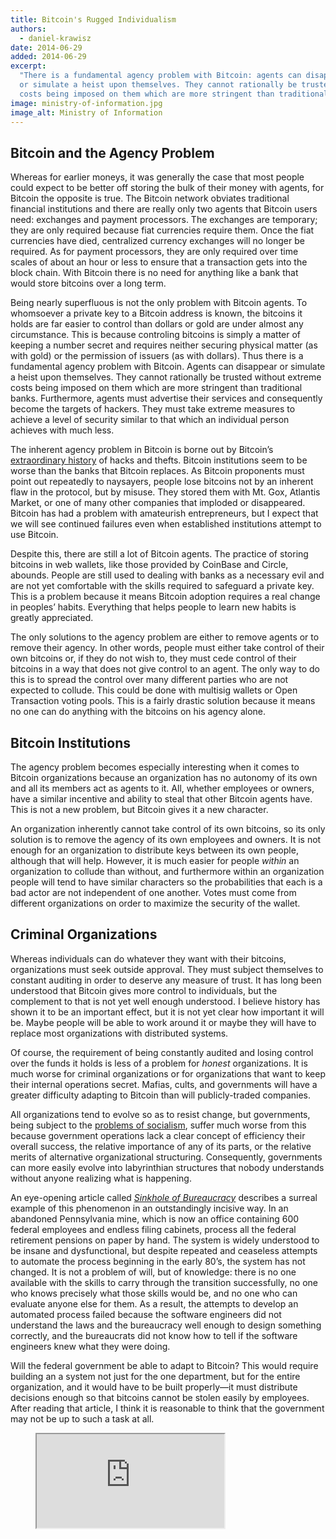```yaml
---
title: Bitcoin's Rugged Individualism
authors:
  - daniel-krawisz
date: 2014-06-29
added: 2014-06-29
excerpt:
  "There is a fundamental agency problem with Bitcoin: agents can disappear
  or simulate a heist upon themselves. They cannot rationally be trusted without extreme
  costs being imposed on them which are more stringent than traditional banks."
image: ministry-of-information.jpg
image_alt: Ministry of Information
---
```


## Bitcoin and the Agency Problem

Whereas for earlier moneys, it was generally the case that most people could expect to be better off storing the bulk of their money with agents, for Bitcoin the opposite is true. The Bitcoin network obviates traditional financial institutions and there are really only two agents that Bitcoin users need: exchanges and payment processors. The exchanges are temporary; they are only required because fiat currencies require them. Once the fiat currencies have died, centralized currency exchanges will no longer be required. As for payment processors, they are only required over time scales of about an hour or less to ensure that a transaction gets into the block chain. With Bitcoin there is no need for anything like a bank that would store bitcoins over a long term.

Being nearly superfluous is not the only problem with Bitcoin agents. To whomsoever a private key to a Bitcoin address is known, the bitcoins it holds are far easier to control than dollars or gold are under almost any circumstance. This is because controling bitcoins is simply a matter of keeping a number secret and requires neither securing physical matter (as with gold) or the permission of issuers (as with dollars). Thus there is a fundamental agency problem with Bitcoin. Agents can disappear or simulate a heist upon themselves. They cannot rationally be trusted without extreme costs being imposed on them which are more stringent than traditional banks. Furthermore, agents must advertise their services and consequently become the targets of hackers. They must take extreme measures to achieve a level of security similar to that which an individual person achieves with much less.

The inherent agency problem in Bitcoin is borne out by Bitcoin’s [extraordinary history](https://bitcointalk.org/index.php?topic=576337) of hacks and thefts. Bitcoin institutions seem to be worse than the banks that Bitcoin replaces. As Bitcoin proponents must point out repeatedly to naysayers, people lose bitcoins not by an inherent flaw in the protocol, but by misuse. They stored them with Mt. Gox, Atlantis Market, or one of many other companies that imploded or disappeared. Bitcoin has had a problem with amateurish entrepreneurs, but I expect that we will see continued failures even when established institutions attempt to use Bitcoin.

Despite this, there are still a lot of Bitcoin agents. The practice of storing bitcoins in web wallets, like those provided by CoinBase and Circle, abounds. People are still used to dealing with banks as a necessary evil and are not yet comfortable with the skills required to safeguard a private key. This is a problem because it means Bitcoin adoption requires a real change in peoples’ habits. Everything that helps people to learn new habits is greatly appreciated.

The only solutions to the agency problem are either to remove agents or to remove their agency. In other words, people must either take control of their own bitcoins or, if they do not wish to, they must cede control of their bitcoins in a way that does not give control to an agent. The only way to do this is to spread the control over many different parties who are not expected to collude. This could be done with multisig wallets or Open Transaction voting pools. This is a fairly drastic solution because it means no one can do anything with the bitcoins on his agency alone.

## Bitcoin Institutions

The agency problem becomes especially interesting when it comes to Bitcoin organizations because an organization has no autonomy of its own and all its members act as agents to it. All, whether employees or owners, have a similar incentive and ability to steal that other Bitcoin agents have. This is not a new problem, but Bitcoin gives it a new character.

An organization inherently cannot take control of its own bitcoins, so its only solution is to remove the agency of its own employees and owners. It is not enough for an organization to distribute keys between its own people, although that will help. However, it is much easier for people _within_ an organization to collude than without, and furthermore within an organization people will tend to have similar characters so the probabilities that each is a bad actor are not independent of one another. Votes must come from different organizations on order to maximize the security of the wallet.

## Criminal Organizations

Whereas individuals can do whatever they want with their bitcoins, organizations must seek outside approval. They must subject themselves to constant auditing in order to deserve any measure of trust. It has long been understood that Bitcoin gives more control to individuals, but the complement to that is not yet well enough understood. I believe history has shown it to be an important effect, but it is not yet clear how important it will be. Maybe people will be able to work around it or maybe they will have to replace most organizations with distributed systems.

Of course, the requirement of being constantly audited and losing control over the funds it holds is less of a problem for _honest_ organizations. It is much worse for criminal organizations or for organizations that want to keep their internal operations secret. Mafias, cults, and governments will have a greater difficulty adapting to Bitcoin than will publicly-traded companies.

All organizations tend to evolve so as to resist change, but governments, being subject to the [problems of socialism](http://mises.pl/wp-content/uploads/2009/11/socialism.pdf), suffer much worse from this because government operations lack a clear concept of efficiency their overall success, the relative importance of any of its parts, or the relative merits of alternative organizational structuring. Consequently, governments can more easily evolve into labyrinthian structures that nobody understands without anyone realizing what is happening.

An eye-opening article called _[Sinkhole of Bureaucracy](http://www.washingtonpost.com/sf/national/2014/03/22/sinkhole-of-bureaucracy/)_ describes a surreal example of this phenomenon in an outstandingly incisive way. In an abandoned Pennsylvania mine, which is now an office containing 600 federal employees and endless filing cabinets, process all the federal retirement pensions on paper by hand. The system is widely understood to be insane and dysfunctional, but despite repeated and ceaseless attempts to automate the process beginning in the early 80’s, the system has not changed. It is not a problem of will, but of knowledge: there is no one available with the skills to carry through the transition successfully, no one who knows precisely what those skills would be, and no one who can evaluate anyone else for them. As a result, the attempts to develop an automated process failed because the software engineers did not understand the laws and the bureaucracy well enough to design something correctly, and the bureaucrats did not know how to tell if the software engineers knew what they were doing.

Will the federal government be able to adapt to Bitcoin? This would require building an a system not just for the one department, but for the entire organization, and it would have to be built properly—it must distribute decisions enough so that bitcoins cannot be stolen easily by employees. After reading that article, I think it is reasonable to think that the government may not be up to such a task at all.

<figure>
  <iframe class="w-full aspect-video" src="https://www.youtube.com/embed/mu1iND6vtcE?rel=0" allowfullscreen></iframe>
</figure>

